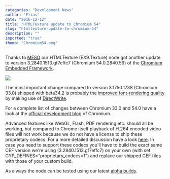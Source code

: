 ```yaml
---
categories: "Development News"
author: "Elias"
date: "2016-12-12"
title: "HTMLTexture update to Chromium 54"
slug: "htmltexture-update-to-chromium-54"
description: ""
imported: "true"
thumb: "Chromium54.png"
---
```



Thanks to [MESO](https://vvvv.org/businesses/meso) our HTMLTexture (EX9.Texture) node got another update to version 3.2840.1513.gf7effc7 (Chromium 54.0.2840.59) of the [Chromium Embedded Framework](https://bitbucket.org/chromiumembedded/cef).

![](Chromium54.png)

The most important change compared to version 3.1750.1738 (Chromium 33.0) shipped with beta34.2 is probably the [improved font-rendering quality](https://blog.chromium.org/2014/07/chrome-37-beta-directwrite-on-windows.html) by making use of [DirectWrite](http://msdn.microsoft.com/en-us/library/windows/desktop/dd368038(v=vs.85).aspx).

For a complete list of changes between Chromium 33.0 and 54.0 have a look at the [official development blog](https://blog.chromium.org) of Chromium.

Advanced features like WebGL, Flash, PDF rendering etc. should all be working, but compared to Chrome itself playback of H.264 encoded video files will not work because we do not have a license to ship these proprietary codecs. For a more detailed discussion have a look [here](https://code.google.com/archive/p/chromiumembedded/issues/371).
In case you need to support these codecs you'll have to build the exact same CEF version we're using (3.2840.1513.gf7effc7) on your own (with set GYP_DEFINES="proprietary_codecs=1") and replace our shipped CEF files with those of your custom build.

As always the node can be tested using our latest [alpha builds](https://vvvv.org/downloads/previews).